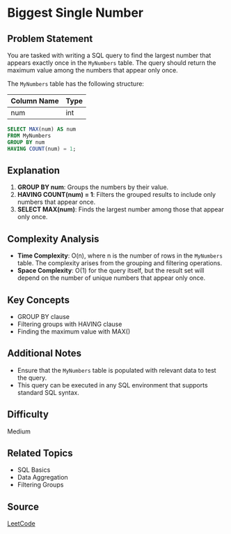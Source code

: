 # Biggest Single Number

## Problem Statement
You are tasked with writing a SQL query to find the largest number that appears exactly once in the `MyNumbers` table. The query should return the maximum value among the numbers that appear only once.

The `MyNumbers` table has the following structure:

| Column Name   | Type    |
|---------------|---------|
| num           | int     |

```sql
SELECT MAX(num) AS num
FROM MyNumbers
GROUP BY num
HAVING COUNT(num) = 1;
```

## Explanation
1. **GROUP BY num**: Groups the numbers by their value.
2. **HAVING COUNT(num) = 1**: Filters the grouped results to include only numbers that appear once.
3. **SELECT MAX(num)**: Finds the largest number among those that appear only once.

## Complexity Analysis
- **Time Complexity**: O(n), where n is the number of rows in the `MyNumbers` table. The complexity arises from the grouping and filtering operations.
- **Space Complexity**: O(1) for the query itself, but the result set will depend on the number of unique numbers that appear only once.

## Key Concepts
- GROUP BY clause
- Filtering groups with HAVING clause
- Finding the maximum value with MAX()

## Additional Notes
- Ensure that the `MyNumbers` table is populated with relevant data to test the query.
- This query can be executed in any SQL environment that supports standard SQL syntax.

## Difficulty
Medium

## Related Topics
- SQL Basics
- Data Aggregation
- Filtering Groups

## Source
[LeetCode](https://leetcode.com/problems/biggest-single-number/?envType=study-plan-v2&envId=top-sql-50)